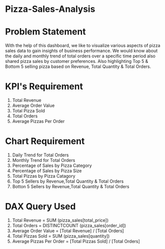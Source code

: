 # Pizza-Sales-Analysis
# Problem Statement
With the help of this dashboard, we like to visualize various aspects of pizza sales data to gain insights of business performance. 
We would know about the daily and monthly trend of total orders over a specific time period also shared pizza sales by customer preferences.
Also highlighting Top 5 & Bottom 5 selling pizza based on Revenue, Total Quantity & Total Orders.

# KPI's Requirement
1. Total Revenue
2. Average Order Value
3. Total Pizza Sold
4. Total Orders
5. Average Pizzas Per Order

# Chart Requirement
1. Daily Trend for Total Orders
2. Monthly Trend for Total Orders
3. Percentage of Sales by Pizza Category
4. Percentage of Sales by Pizza Size
5. Total Pizzas by Pizza Catagory
6. Top 5 Sellers by Revenue,Total Quantity & Total Orders
7. Botton 5 Sellers by Revenue,Total Quantity & Total Orders

# DAX Query Used
1. Total Revenue = SUM (pizza_sales[total_price])
2. Total Orders = DISTINCTCOUNT (pizza_sales[order_id])
3. Average Order Value = [Total Revenue] / [Total Orders]
4. Total Pizzas Sold = SUM (pizza_sales[quantity])
5. Average Pizzas Per Order = [Total Pizzas Sold] / [Total Orders]


